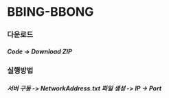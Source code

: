 # BBING-BBONG

### 다운로드

##### Code -> Download ZIP

### 실행방법

##### 서버 구동 -> NetworkAddress.txt 파일 생성 -> IP -> Port